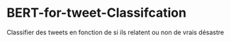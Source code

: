# BERT-for-tweet-Classifcation
Classifier des tweets en fonction de si ils relatent ou non de vrais désastre
